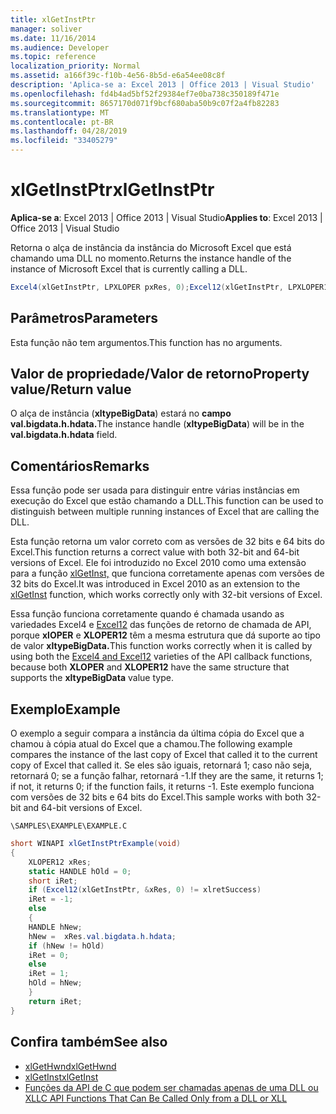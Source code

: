 ```yaml
---
title: xlGetInstPtr
manager: soliver
ms.date: 11/16/2014
ms.audience: Developer
ms.topic: reference
localization_priority: Normal
ms.assetid: a166f39c-f10b-4e56-8b5d-e6a54ee08c8f
description: 'Aplica-se a: Excel 2013 | Office 2013 | Visual Studio'
ms.openlocfilehash: fd4b4ad5bf52f29384ef7e0ba738c350189f471e
ms.sourcegitcommit: 8657170d071f9bcf680aba50b9c07f2a4fb82283
ms.translationtype: MT
ms.contentlocale: pt-BR
ms.lasthandoff: 04/28/2019
ms.locfileid: "33405279"
---
```

# <a name="xlgetinstptr"></a><span data-ttu-id="43071-103">xlGetInstPtr</span><span class="sxs-lookup"><span data-stu-id="43071-103">xlGetInstPtr</span></span>

<span data-ttu-id="43071-104">**Aplica-se a**: Excel 2013 | Office 2013 | Visual Studio</span><span class="sxs-lookup"><span data-stu-id="43071-104">**Applies to**: Excel 2013 | Office 2013 | Visual Studio</span></span> 
  
<span data-ttu-id="43071-105">Retorna o alça de instância da instância do Microsoft Excel que está chamando uma DLL no momento.</span><span class="sxs-lookup"><span data-stu-id="43071-105">Returns the instance handle of the instance of Microsoft Excel that is currently calling a DLL.</span></span>
  
```cs
Excel4(xlGetInstPtr, LPXLOPER pxRes, 0);Excel12(xlGetInstPtr, LPXLOPER12 pxRes, 0);
```

## <a name="parameters"></a><span data-ttu-id="43071-106">Parâmetros</span><span class="sxs-lookup"><span data-stu-id="43071-106">Parameters</span></span>

<span data-ttu-id="43071-107">Esta função não tem argumentos.</span><span class="sxs-lookup"><span data-stu-id="43071-107">This function has no arguments.</span></span>
  
## <a name="property-valuereturn-value"></a><span data-ttu-id="43071-108">Valor de propriedade/Valor de retorno</span><span class="sxs-lookup"><span data-stu-id="43071-108">Property value/Return value</span></span>

<span data-ttu-id="43071-109">O alça de instância (**xltypeBigData**) estará no **campo val.bigdata.h.hdata.**</span><span class="sxs-lookup"><span data-stu-id="43071-109">The instance handle (**xltypeBigData**) will be in the **val.bigdata.h.hdata** field.</span></span> 
  
## <a name="remarks"></a><span data-ttu-id="43071-110">Comentários</span><span class="sxs-lookup"><span data-stu-id="43071-110">Remarks</span></span>

<span data-ttu-id="43071-111">Essa função pode ser usada para distinguir entre várias instâncias em execução do Excel que estão chamando a DLL.</span><span class="sxs-lookup"><span data-stu-id="43071-111">This function can be used to distinguish between multiple running instances of Excel that are calling the DLL.</span></span>
  
<span data-ttu-id="43071-112">Esta função retorna um valor correto com as versões de 32 bits e 64 bits do Excel.</span><span class="sxs-lookup"><span data-stu-id="43071-112">This function returns a correct value with both 32-bit and 64-bit versions of Excel.</span></span> <span data-ttu-id="43071-113">Ele foi introduzido no Excel 2010 como uma extensão para a função [xlGetInst,](xlgetinst.md) que funciona corretamente apenas com versões de 32 bits do Excel.</span><span class="sxs-lookup"><span data-stu-id="43071-113">It was introduced in Excel 2010 as an extension to the [xlGetInst](xlgetinst.md) function, which works correctly only with 32-bit versions of Excel.</span></span> 
  
<span data-ttu-id="43071-114">Essa função funciona corretamente quando é chamada usando as variedades Excel4 e [Excel12](excel4-excel12.md) das funções de retorno de chamada de API, porque **xlOPER** e **XLOPER12** têm a mesma estrutura que dá suporte ao tipo de valor **xltypeBigData.**</span><span class="sxs-lookup"><span data-stu-id="43071-114">This function works correctly when it is called by using both the [Excel4 and Excel12](excel4-excel12.md) varieties of the API callback functions, because both **XLOPER** and **XLOPER12** have the same structure that supports the **xltypeBigData** value type.</span></span> 
  
## <a name="example"></a><span data-ttu-id="43071-115">Exemplo</span><span class="sxs-lookup"><span data-stu-id="43071-115">Example</span></span>

<span data-ttu-id="43071-116">O exemplo a seguir compara a instância da última cópia do Excel que a chamou à cópia atual do Excel que a chamou.</span><span class="sxs-lookup"><span data-stu-id="43071-116">The following example compares the instance of the last copy of Excel that called it to the current copy of Excel that called it.</span></span> <span data-ttu-id="43071-117">Se eles são iguais, retornará 1; caso não seja, retornará 0; se a função falhar, retornará -1.</span><span class="sxs-lookup"><span data-stu-id="43071-117">If they are the same, it returns 1; if not, it returns 0; if the function fails, it returns -1.</span></span> <span data-ttu-id="43071-118">Este exemplo funciona com versões de 32 bits e 64 bits do Excel.</span><span class="sxs-lookup"><span data-stu-id="43071-118">This sample works with both 32-bit and 64-bit versions of Excel.</span></span>
  
`\SAMPLES\EXAMPLE\EXAMPLE.C`
  
```cs
short WINAPI xlGetInstPtrExample(void)
{
    XLOPER12 xRes;
    static HANDLE hOld = 0;
    short iRet;
    if (Excel12(xlGetInstPtr, &xRes, 0) != xlretSuccess)
    iRet = -1;
    else
    {
    HANDLE hNew;
    hNew =  xRes.val.bigdata.h.hdata;
    if (hNew != hOld)
    iRet = 0;
    else
    iRet = 1;
    hOld = hNew;
    }
    return iRet;
}
```

## <a name="see-also"></a><span data-ttu-id="43071-119">Confira também</span><span class="sxs-lookup"><span data-stu-id="43071-119">See also</span></span>

- [<span data-ttu-id="43071-120">xlGetHwnd</span><span class="sxs-lookup"><span data-stu-id="43071-120">xlGetHwnd</span></span>](xlgethwnd.md)
- [<span data-ttu-id="43071-121">xlGetInst</span><span class="sxs-lookup"><span data-stu-id="43071-121">xlGetInst</span></span>](xlgetinst.md)
- [<span data-ttu-id="43071-122">Funções da API de C que podem ser chamadas apenas de uma DLL ou XLL</span><span class="sxs-lookup"><span data-stu-id="43071-122">C API Functions That Can Be Called Only from a DLL or XLL</span></span>](c-api-functions-that-can-be-called-only-from-a-dll-or-xll.md)

